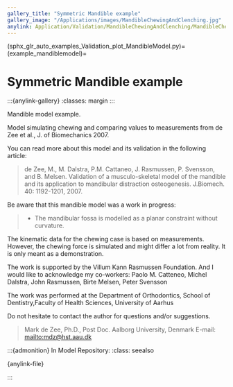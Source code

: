 ```yaml
---
gallery_title: "Symmetric Mandible example"
gallery_image: "/Applications/images/MandibleChewingAndClenching.jpg"
anylink: Application/Validation/MandibleChewingAndClenching/MandibleChewingAndClenching.main.any
---
```


(sphx_glr_auto_examples_Validation_plot_MandibleModel.py)=
(example_mandiblemodel)=
# Symmetric Mandible example

:::{anylink-gallery}
:classes: margin
:::


Mandible model example.

Model simulating chewing and comparing values to measurements from de Zee et al., J. of Biomechanics 2007.

You can read more about this model and its validation in the following article:

> de Zee, M., M. Dalstra, P.M. Cattaneo, J. Rasmussen, P. Svensson, and B. Melsen. Validation of a
> musculo-skeletal model of the mandible and its application to mandibular distraction osteogenesis.
> J.Biomech. 40: 1192-1201, 2007.

Be aware that this mandible model was a work in progress:

> - The mandibular fossa is modelled as a planar constraint without curvature.

The kinematic data for the chewing case is based on measurements. However, the chewing force
is simulated and might differ a lot from reality. It is only meant as a demonstration.

The work is supported by the Villum Kann Rasmussen Foundation. And I would like to acknowledge my co-workers:
Paolo M. Catteneo, Michel Dalstra, John Rasmussen, Birte Melsen, Peter Svensson

The work was performed at the Department of Orthodontics, School of Dentistry,Faculty of Health Sciences,
University of Aarhus

Do not hesitate to contact the author for questions and/or suggestions.

> Mark de Zee, Ph.D., Post Doc.
> Aalborg University, Denmark
> E-mail: <mailto:mdz@hst.aau.dk>


:::{admonition} In Model Repository:
:class: seealso

{anylink-file}` `

:::
